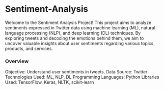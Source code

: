 # Sentiment-Analysis
Welcome to the Sentiment Analysis Project! This project aims to analyze sentiments expressed in Twitter data using machine learning (ML), natural language processing (NLP), and deep learning (DL) techniques. By exploring tweets and decoding the emotions behind them, we aim to uncover valuable insights about user sentiments regarding various topics, products, and services.

### Overview
Objective: Understand user sentiments in tweets.
Data Source: Twitter
Technologies Used: ML, NLP, DL
Programming Languages: Python
Libraries Used: TensorFlow, Keras, NLTK, scikit-learn

